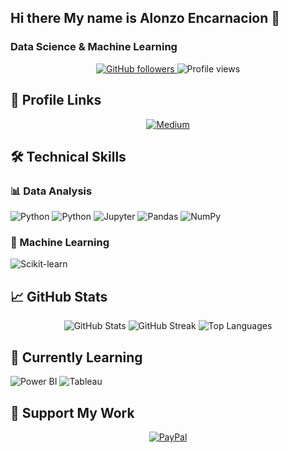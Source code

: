 ## Hi there My name is Alonzo Encarnacion 👋

<h3>Data Science & Machine Learning</h3>

 <p align="center">
    <a href="https://www.github.com/kalashbg-dev" target="_blank" rel="noreferrer">
      <img src="https://img.shields.io/github/followers/kalashbg-dev?logo=github&style=flat-square&color=0891b2&labelColor=1c1917" alt="GitHub followers" />
    </a>
    <img src="https://komarev.com/ghpvc/?username=kalashbg-dev&style=flat-square&color=blue" alt="Profile views" />
  </p>
</div>

## 📌 Profile Links

<p align="center">
  <a href="https://www.linkedin.com/in/alonzo-e-4a09b9151/" target="_blank" rel="noreferrer">
    <img src="https://img.shields.io/badge/Medium-12100E?style=for-the-badge&logo=medium&logoColor=white" alt="Medium" />
  </a>
</p>

## 🛠 Technical Skills

### 📊 Data Analysis
<p>
  <img src="https://img.shields.io/badge/Excel-4ea94B?style=for-the-badge&logo=libreofficecalc&logoColor=white" alt="Python" />
  <img src="https://img.shields.io/badge/Python-3776AB?style=for-the-badge&logo=python&logoColor=white" alt="Python" />
  <img src="https://img.shields.io/badge/Jupyter-F37626?style=for-the-badge&logo=Jupyter&logoColor=white" alt="Jupyter" />
  <img src="https://img.shields.io/badge/pandas-150458?style=for-the-badge&logo=pandas&logoColor=white" alt="Pandas" />
  <img src="https://img.shields.io/badge/NumPy-013243?style=for-the-badge&logo=numpy&logoColor=white" alt="NumPy" />
 
</p>

### 🤖 Machine Learning
<p>
  <img src="https://img.shields.io/badge/scikit_learn-F7931E?style=for-the-badge&logo=scikit-learn&logoColor=white" alt="Scikit-learn" />
</p>


## 📈 GitHub Stats

<div align="center">
  <img src="https://github-readme-stats.vercel.app/api?username=AEE099&show_icons=true&theme=dark&hide_border=true" alt="GitHub Stats" />
  <img src="https://github-readme-streak-stats.herokuapp.com/?user=AEE099&theme=dark&hide_border=true" alt="GitHub Streak" />
  <img src="https://github-readme-stats.vercel.app/api/top-langs/?username=AEE099&layout=compact&theme=dark&hide_border=true" alt="Top Languages" />
</div>


## 🌱 Currently Learning
<p>
  <img src="https://img.shields.io/badge/PowerBI-F2C811?style=for-the-badge&logo=Power%20BI&logoColor=black" alt="Power BI" />
  <img src="https://img.shields.io/badge/Tableau-E97627?style=for-the-badge&logo=Tableau&logoColor=white" alt="Tableau" />
</p>
</p>


## 💖 Support My Work
<p align="center">
  <a href="https://www.paypal.com/qrcodes/p2pqrc/WM5WHLPLPYZ5U ">
    <img src="https://img.shields.io/badge/PayPal-00457C?style=for-the-badge&logo=paypal&logoColor=white" alt="PayPal" />
  </a>
</p>


<!--
**AEE099/AEE099** is a ✨ _special_ ✨ repository because its `README.md` (this file) appears on your GitHub profile.

Here are some ideas to get you started:

- 🔭 I’m currently working on ...
- 🌱 I’m currently learning ...
- 👯 I’m looking to collaborate on ...
- 🤔 I’m looking for help with ...
- 💬 Ask me about ...
- 📫 How to reach me: ...
- 😄 Pronouns: ...
- ⚡ Fun fact: ...
-->
